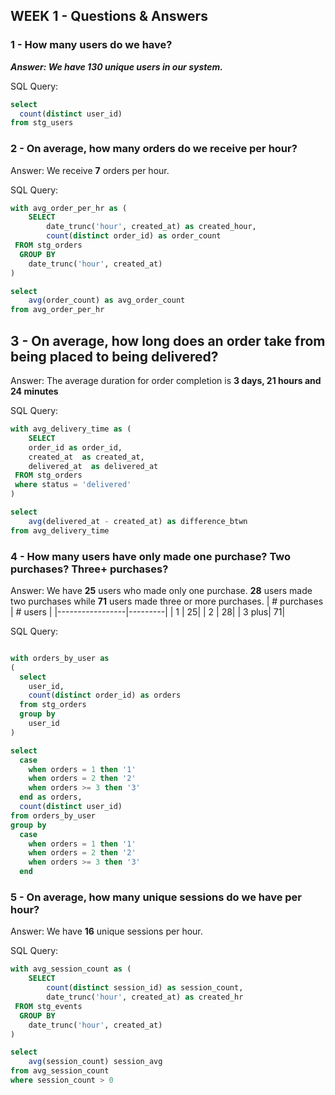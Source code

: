 ## WEEK 1 - Questions & Answers

### 1 - How many users do we have?
**_Answer: We have **130** unique users in our system._**

SQL Query:
``` sql
select 
  count(distinct user_id)
from stg_users
```

### 2 - On average, how many orders do we receive per hour?
Answer: We receive **7** orders per hour.

SQL Query:
``` sql
with avg_order_per_hr as (
    SELECT 
        date_trunc('hour', created_at) as created_hour,
        count(distinct order_id) as order_count
 FROM stg_orders
  GROUP BY
    date_trunc('hour', created_at)
)

select 
    avg(order_count) as avg_order_count
from avg_order_per_hr
```

## 3 - On average, how long does an order take from being placed to being delivered?
Answer: The average duration for order completion is **3 days, 21 hours and 24 minutes**

SQL Query:
``` sql
with avg_delivery_time as (
    SELECT 
    order_id as order_id,
    created_at  as created_at,
    delivered_at  as delivered_at
 FROM stg_orders
 where status = 'delivered'
)

select 
    avg(delivered_at - created_at) as difference_btwn
from avg_delivery_time
```

### 4 - How many users have only made one purchase? Two purchases? Three+ purchases?
Answer: We have **25** users who made only one purchase. **28** users made two purchases while **71** users made three or more purchases.
| # purchases     | # users |
|-----------------|---------|
|            1    |       25|
|            2    |       28|
|           3 plus|       71|

SQL Query:
``` sql

with orders_by_user as
(
  select
    user_id,
    count(distinct order_id) as orders
  from stg_orders
  group by 
    user_id
)

select
  case 
    when orders = 1 then '1'
    when orders = 2 then '2'
    when orders >= 3 then '3'
  end as orders,
  count(distinct user_id)
from orders_by_user
group by 
  case 
    when orders = 1 then '1'
    when orders = 2 then '2'
    when orders >= 3 then '3'
  end
```

### 5 - On average, how many unique sessions do we have per hour?
Answer: We have **16** unique sessions per hour.

SQL Query:
``` sql
with avg_session_count as (
    SELECT 
        count(distinct session_id) as session_count,
        date_trunc('hour', created_at) as created_hr
 FROM stg_events
  GROUP BY
    date_trunc('hour', created_at)
)

select 
    avg(session_count) session_avg
from avg_session_count
where session_count > 0
```
